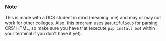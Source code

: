 ### Note
This is made with a DCS student in mind (meaning: me) and may or may not work for other colleges. Also, this program uses `BeautifulSoup` for parsing CRS' HTML, so make sure you have that (execute `pip install bs4` within your terminal if you don't have it yet).
